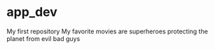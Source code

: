# app_dev
My first repository
My favorite movies are superheroes protecting the planet from evil bad guys 
